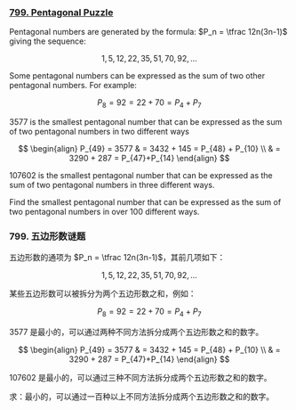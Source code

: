 ### [799. Pentagonal Puzzle](https://pe.xiaoyaowudi.com/problem=799)

Pentagonal numbers are generated by the formula: $P_n = \tfrac 12n(3n-1)$ giving the sequence:

$$
1,5,12,22,35, 51,70,92,\ldots
$$

Some pentagonal numbers can be expressed as the sum of two other pentagonal numbers.
For example:

$$
P_8 = 92 = 22 + 70 = P_4 + P_7
$$

3577 is the smallest pentagonal number that can be expressed as the sum of two pentagonal numbers in two different ways

$$
\begin{align}
P_{49} = 3577 & = 3432 + 145 = P_{48} + P_{10} \\
 & = 3290 + 287 = P_{47}+P_{14}
\end{align}
$$

107602 is the smallest pentagonal number that can be expressed as the sum of two pentagonal numbers in three different ways.

Find the smallest pentagonal number that can be expressed as the sum of two pentagonal numbers in over 100 different ways.

### 799. 五边形数谜题

五边形数的通项为 $P_n = \tfrac 12n(3n-1)$，其前几项如下：

$$
1,5,12,22,35,51,70,92,\ldots
$$

某些五边形数可以被拆分为两个五边形数之和，例如：

$$
P_8 = 92 = 22 + 70 = P_4 + P_7
$$

3577 是最小的，可以通过两种不同方法拆分成两个五边形数之和的数字。

$$
\begin{align}
P_{49} = 3577 & = 3432 + 145 = P_{48} + P_{10} \\
 & = 3290 + 287 = P_{47}+P_{14}
\end{align}
$$

107602 是最小的，可以通过三种不同方法拆分成两个五边形数之和的数字。

求：最小的，可以通过一百种以上不同方法拆分成两个五边形数之和的数字。